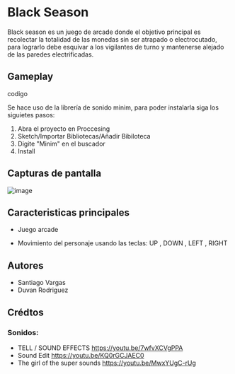 # Black Season

Black season es un juego de arcade donde el objetivo principal es recolectar la totalidad de las monedas sin ser atrapado o electrocutado, para lograrlo debe esquivar a los vigilantes de turno y mantenerse alejado de las paredes electrificadas.

## Gameplay




codigo

Se hace uso de la librería de sonido minim, para poder instalarla siga los siguietes pasos:

1. Abra el proyecto en Proccesing
2. Sketch/Importar Bibliotecas/Añadir Bibiloteca
3. Digite "Minim" en el buscador
4. Install


## Capturas de pantalla





![image](https://user-images.githubusercontent.com/90475407/136490447-9b417c5f-259f-4393-8627-d4d7804b3ad9.png)


## Caracteristicas principales


* Juego arcade

* Movimiento del personaje usando las teclas: UP , DOWN , LEFT , RIGHT

## Autores
* Santiago Vargas 
* Duvan Rodriguez

## Crédtos

### Sonidos:

* TELL / SOUND EFFECTS https://youtu.be/7wfvXCVgPPA
* Sound Edit https://youtu.be/KQ0rGCJAEC0
* The girl of the super sounds https://youtu.be/MwxYUgC-rUg



